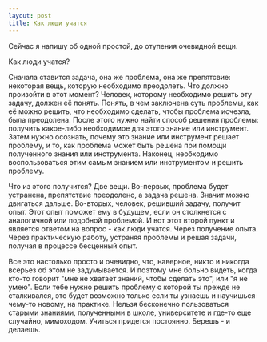 ```yaml
---
layout: post
title: Как люди учатся
---
```


Сейчас я напишу об одной простой, до отупения очевидной вещи.

Как люди учатся?

Сначала ставится задача, она же проблема, она же препятсвие: некоторая вещь, которую необходимо преодолеть. Что должно произойти в этот момент? Человек, которому необходимо решить эту задачу, должен её понять. Понять, в чем заключена суть проблемы, как её можно решить, что необходимо сделать, чтобы проблема исчезла, была преодолена. После этого нужно найти способ решения проблемы: получить какое-либо необходимое для этого знание или инструмент. Затем нужно осознать, почему это знание или инструмент решает проблему, и то, как проблема может быть решена при помощи полученного знания или инструмента. Наконец, необходимо воспользоваться этим самым знанием или инструментом и решить проблему.

Что из этого получится? Две вещи. Во-первых, проблема будет устранена, препятствие преодолено, а задача решена. Значит можно двигаться дальше. Во-вторых, человек, решивший задачу, получит опыт. Этот опыт поможет ему в будущем, если он столкнется с аналогичной или подобной проблемой. И вот этот второй пункт и является ответом на вопрос - как люди учатся. Через получение опыта. Через практическую работу, устраняя проблемы и решая задачи, получая в процессе бесценный опыт.

Все это настолько просто и очевидно, что, наверное, никто и никогда всерьез об этом не задумывается. И поэтому мне больно видеть, когда кто-то говорит "мне не хватает знаний, чтобы сделать это", или "я не умею". Если тебе нужно решить проблему с которой ты прежде не сталкивался, это будет возможно только если ты узнаешь и научишься чему-то новому, на практике. Нельзя бесконечно пользоваться старыми знаниями, полученными в школе, университете и где-то еще случайно, мимоходом. Учиться придется постоянно. Берешь - и делаешь.
